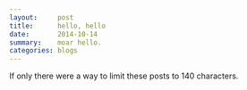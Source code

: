 ```yaml
---
layout:     post
title:      hello, hello
date:       2014-10-14
summary:    moar hello.
categories: blogs
---
```


If only there were a way to limit these posts to 140 characters.
